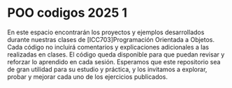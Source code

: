 # POO codigos 2025 1

En este espacio encontrarán los proyectos y ejemplos desarrollados durante nuestras clases de [ICC703]Programación Orientada a Objetos. 
Cada código no incluirá comentarios y explicaciones adicionales a las realizadas en clases. El código queda disponible para que puedan revisar y reforzar lo aprendido en cada sesión.
Esperamos que este repositorio sea de gran utilidad para su estudio y práctica, y los invitamos a explorar, probar y mejorar cada uno de los ejercicios publicados.






